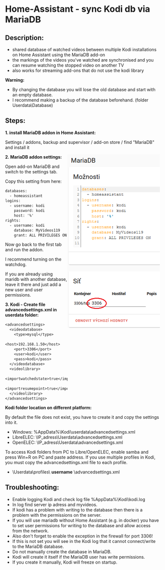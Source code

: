 # Home-Assistant - sync Kodi db via MariaDB

## Description:
- shared database of watched videos between multiple Kodi installations on Home Assistant using the MariaDB add-on
- the markings of the videos you've watched are synchronised and you can resume watching the stopped video on another TV
- also works for streaming add-ons that do not use the kodi library

**Warning:**
- By changing the database you will lose the old database and start with an empty database.
- I recommend making a backup of the database beforehand. (folder Userdata\Database)

## Steps:

**1. install MariaDB addon in Home Assistant:**

Settings / addons, backup and supervisor / add-on store / find "MariaDB" and install it

<img align="right" src="https://github.com/peca2345/Home-Assistant---sync-Kodi-db-via-mariadb/blob/main/IMG/mariadb_settings.png?raw=true">

**2. MariaDB addon settings:**

Open add-on MariaDB and switch to the settings tab.

Copy this setting from here:

```
databases:
  - homeassistant
logins:
  - username: kodi
    password: kodi
    host: '%'
rights:
  - username: kodi
    database: MyVideos119
    grant: ALL PRIVILEGES ON
```

Now go back to the first tab and run the addon.

I recommend turning on the watchdog.

If you are already using maridb with another database, leave it there and just add a new user and user permissions.

**3. Kodi - Create file advancedsettings.xml in userdata folder:**

```
<advancedsettings>
  <videodatabase>
    <type>mysql</type>
    <host>192.168.1.50</host>
    <port>3306</port>
    <user>kodi</user>
    <pass>kodi</pass>
  </videodatabase> 
  <videolibrary>
    <importwatchedstate>true</importwatchedstate>
    <importresumepoint>true</importresumepoint>
  </videolibrary>
</advancedsettings>
```

**Kodi folder location on different platform:**

By default the file does not exist, you have to create it and copy the settings into it.

- Windows: %AppData%\Kodi\userdata\advancedsettings.xml
- LibreELEC: \\IP_adress\Userdata\advancedsettings.xml
- OpenELEC: \\IP_adress\\Userdata\advancedsettings.xml

To access Kodi folders from PC to Libre/OpenELEC, enable samba and press Win+R on PC and paste address.
If you use multiple profiles in Kodi, you must copy the advancedsettings.xml file to each profile.

- \Userdata\profiles\ **username** \advancedsettings.xml

## Troubleshooting:

- Enable logging Kodi and check log file %AppData%\Kodi\kodi.log
- In log find server ip adress and myvideos.
- If kodi has a problem with writing to the database then there is a problem with the permissions on the server.
- If you will use mariadb without Home Assistant (e.g. in docker) you have to set user permissions for writing to the database and allow access from the network. 
- Also don't forget to enable the exception in the firewall for port 3306! 
- If this is not set you will see in the Kodi log that it cannot connect/write to the MariaDB database.
- Do not manually create the database in MariaDB. 
- Kodi will create it itself if the MariaDB user has write permissions. 
- If you create it manually, Kodi will freeze on startup.
